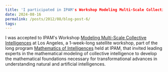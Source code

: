 ```yaml
---
title: 'I participated in IPAM's Workshop Modeling Multi-Scale Collective Intelligences at Los Angeles'
date: 2024-08-16
permalink: /posts/2012/08/blog-post-6/
tags:
---
```


I was accepted to IPAM's Workshop [Modeling Multi-Scale Collective Intelligences](https://www.ipam.ucla.edu/programs/workshops/workshop-iv-modeling-multi-scale-collective-intelligences/) at Los Angeles, a 1-week-long satellite workshop, part of the long program [Mathematics of Intelligences](https://www.ipam.ucla.edu/programs/long-programs/mathematics-of-intelligences/) held at IPAM, that invited leading experts in the mathematical modeling of collective intelligence to develop the mathematical foundations necessary for transformational advances in understanding natural and artificial intelligences.

